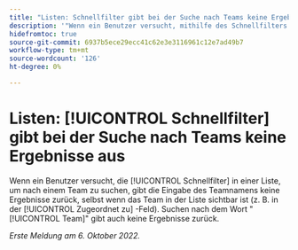 ```yaml
---
title: "Listen: Schnellfilter gibt bei der Suche nach Teams keine Ergebnisse zurück."
description: '"Wenn ein Benutzer versucht, mithilfe des Schnellfilters in einer Liste nach einem Team zu suchen, gibt die Eingabe des Teamnamens keine Ergebnisse zurück, selbst wenn das Team in der Liste sichtbar ist (z. B. im Feld Zugeordneter Benutzer ). Die Suche nach dem Wort "team"liefert auch keine Ergebnisse."'
hidefromtoc: true
source-git-commit: 6937b5ece29ecc41c62e3e3116961c12e7ad49b7
workflow-type: tm+mt
source-wordcount: '126'
ht-degree: 0%

---
```



# Listen: [!UICONTROL Schnellfilter] gibt bei der Suche nach Teams keine Ergebnisse aus

Wenn ein Benutzer versucht, die [!UICONTROL Schnellfilter] in einer Liste, um nach einem Team zu suchen, gibt die Eingabe des Teamnamens keine Ergebnisse zurück, selbst wenn das Team in der Liste sichtbar ist (z. B. in der [!UICONTROL Zugeordnet zu] -Feld). Suchen nach dem Wort &quot;[!UICONTROL Team]&quot; gibt auch keine Ergebnisse zurück.

_Erste Meldung am 6. Oktober 2022._

